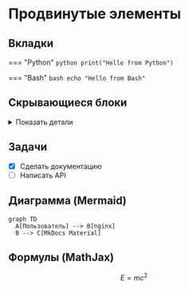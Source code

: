 # Продвинутые элементы

## Вкладки

=== "Python"
    ```python
    print("Hello from Python")
    ```

=== "Bash"
    ```bash
    echo "Hello from Bash"
    ```

## Скрывающиеся блоки

<details>
  <summary>Показать детали</summary>

  Это можно скрыть под спойлером.

</details>

## Задачи

- [x] Сделать документацию
- [ ] Написать API

## Диаграмма (Mermaid)

```mermaid
graph TD
  A[Пользователь] --> B[nginx]
  B --> C[MkDocs Material]
```

## Формулы (MathJax)

$$
E = mc^2
$$
